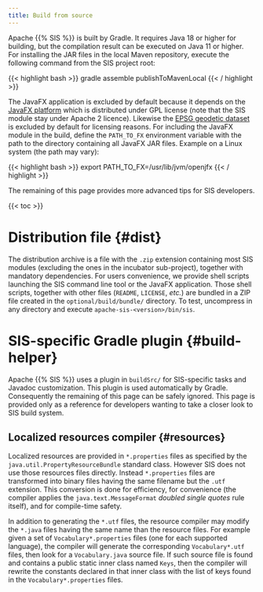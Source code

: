 ```yaml
---
title: Build from source
---
```


Apache {{% SIS %}} is built by Gradle.
It requires Java 18 or higher for building, but the compilation result can be executed on Java 11 or higher.
For installing the JAR files in the local Maven repository, execute the following command
from the SIS project root:

{{< highlight bash >}}
gradle assemble publishToMavenLocal
{{< / highlight >}}

The JavaFX application is excluded by default because it depends on
the [JavaFX platform][JavaFX] which is distributed under GPL license
(note that the SIS module stay under Apache 2 licence).
Likewise the [EPSG geodetic dataset](epsg.html) is excluded by default for licensing reasons.
For including the JavaFX module in the build, define the `PATH_TO_FX` environment variable
with the path to the directory containing all JavaFX JAR files.
Example on a Linux system (the path may vary):

{{< highlight bash >}}
export PATH_TO_FX=/usr/lib/jvm/openjfx
{{< / highlight >}}

The remaining of this page provides more advanced tips for SIS developers.

{{< toc >}}

# Distribution file   {#dist}

The distribution archive is a file with the `.zip` extension containing most SIS modules
(excluding the ones in the incubator sub-project), together with mandatory dependencies.
For users convenience, we provide shell scripts launching the SIS command line tool or the JavaFX application.
Those shell scripts, together with other files (`README`, `LICENSE`, <i>etc.</i>) are bundled in a ZIP file
created in the `optional/build/bundle/` directory.
To test, uncompress in any directory and execute `apache-​sis-​<version>/​bin/sis`.

# SIS-specific Gradle plugin   {#build-helper}

Apache {{% SIS %}} uses a plugin in `buildSrc/` for SIS-specific tasks and Javadoc customization.
This plugin is used automatically by Gradle. Consequently the remaining of this page can be safely ignored.
This page is provided only as a reference for developers wanting to take a closer look to SIS build system.

## Localized resources compiler    {#resources}

Localized resources are provided in `*.properties` files as specified by the `java.util.Property­Resource­Bundle` standard class.
However SIS does not use those resources files directly. Instead `*.properties` files are transformed into binary files having
the same filename but the `.utf` extension. This conversion is done for efficiency, for convenience (the compiler applies the
`java.text.Message­Format` _doubled single quotes_ rule itself), and for compile-time safety.

In addition to generating the `*.utf` files, the resource compiler may modify the `*.java` files having the same name than the
resource files. For example given a set of `Vocabulary*.properties` files (one for each supported language), the compiler will
generate the corresponding `Vocabulary*.utf` files, then look for a `Vocabulary.java` source file. If such source file is found
and contains a public static inner class named `Keys`, then the compiler will rewrite the constants declared in that inner class
with the list of keys found in the `Vocabulary*.properties` files.


[JavaFX]: https://openjfx.io/

